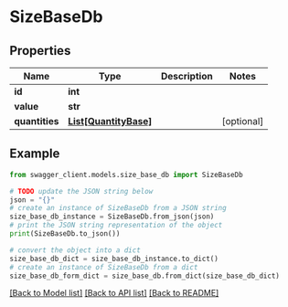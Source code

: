 # SizeBaseDb


## Properties

Name | Type | Description | Notes
------------ | ------------- | ------------- | -------------
**id** | **int** |  | 
**value** | **str** |  | 
**quantities** | [**List[QuantityBase]**](QuantityBase.md) |  | [optional] 

## Example

```python
from swagger_client.models.size_base_db import SizeBaseDb

# TODO update the JSON string below
json = "{}"
# create an instance of SizeBaseDb from a JSON string
size_base_db_instance = SizeBaseDb.from_json(json)
# print the JSON string representation of the object
print(SizeBaseDb.to_json())

# convert the object into a dict
size_base_db_dict = size_base_db_instance.to_dict()
# create an instance of SizeBaseDb from a dict
size_base_db_form_dict = size_base_db.from_dict(size_base_db_dict)
```
[[Back to Model list]](../README.md#documentation-for-models) [[Back to API list]](../README.md#documentation-for-api-endpoints) [[Back to README]](../README.md)


